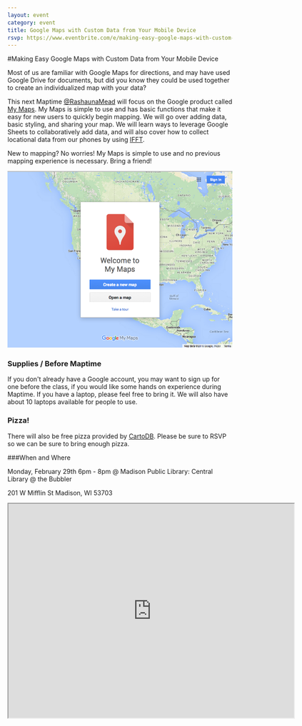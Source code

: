 ```yaml
---
layout: event
category: event
title: Google Maps with Custom Data from Your Mobile Device
rsvp: https://www.eventbrite.com/e/making-easy-google-maps-with-custom-data-tickets-21291202560?aff=es2
---
```

#Making Easy Google Maps with Custom Data from Your Mobile Device

Most of us are familiar with Google Maps for directions, and may have used Google Drive for documents, but did you know they could be used together to create an individualized map with your data?

This next Maptime [@RashaunaMead](https://twitter.com/rashaunamead) will focus on the Google product called [My Maps](https://www.google.com/maps/d/splash?hl=en_US&app=mp). My Maps is simple to use and has basic functions that make it easy for new users to quickly begin mapping. We will go over adding data, basic styling, and sharing your map. We will learn ways to leverage Google Sheets to collaboratively add data, and will also cover how to collect locational data from our phones by using [IFFT](https://ifttt.com/).

New to mapping? No worries! My Maps is simple to use and no previous mapping experience is necessary. Bring a friend!

<img src="./img/my_maps.png">


### Supplies / Before Maptime

If you don't already have a Google account, you may want to sign up for one before the class, if you would like some hands on experience during Maptime. If you have a laptop, please feel free to bring it. We will also have about 10 laptops available for people to use.

### Pizza!

There will also be free pizza provided by [CartoDB](https://cartodb.com/). Please be sure to RSVP so we can be sure to bring enough pizza.

###When and Where

Monday, February  29th 6pm - 8pm @ Madison Public Library: Central Library @ the Bubbler

201 W Mifflin St Madison, WI 53703

<iframe src="https://www.google.com/maps/d/embed?mid=zG58qKgtMl1U.k2k7JGCKTZUE" width="640" height="480"></iframe>
